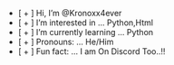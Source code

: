 - [ + ] Hi, I’m @Kronoxx4ever
- [ + ] I’m interested in ... Python,Html
- [ + ] I’m currently learning ... Python
- [ + ] Pronouns: ... He/Him
- [ + ] Fun fact: ... I am On Discord Too..!!

<!---
Kronoxx4ever/Kronoxx4ever is a ✨ special ✨ repository because its `README.md` (this file) appears on your GitHub profile.
You can click the Preview link to take a look at your changes.
--->

